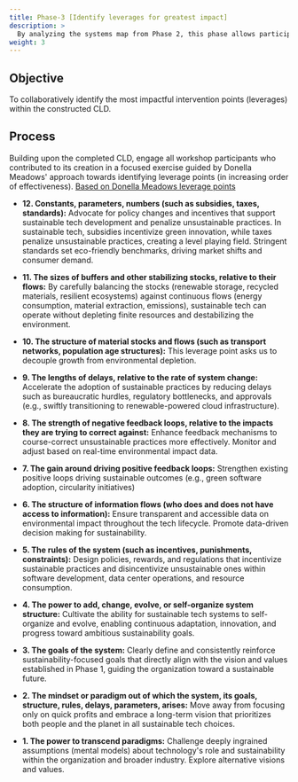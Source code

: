 ```yaml
---
title: Phase-3 [Identify leverages for greatest impact]
description: >
  By analyzing the systems map from Phase 2, this phase allows participants to identify critical "leverage points" areas where targeted interventions will yield the most significant positive impact on achieving sustainable tech goals.
weight: 3
---
```



## Objective

 To collaboratively identify the most impactful intervention points (leverages) within the constructed CLD. 


## Process

 Building upon the completed CLD, engage all workshop participants who contributed to its creation in a focused exercise guided by Donella Meadows' approach towards identifying leverage points (in increasing order of effectiveness).
 [Based on Donella Meadows leverage points]

[Based on Donella Meadows leverage points]: https://donellameadows.org/archives/leverage-points-places-to-intervene-in-a-system
 
 


- **12. Constants, parameters, numbers (such as subsidies, taxes, standards):** Advocate for policy changes and incentives that support sustainable tech development and penalize unsustainable practices. In sustainable tech, subsidies incentivize green innovation, while taxes penalize unsustainable practices, creating a level playing field. Stringent standards set eco-friendly benchmarks, driving market shifts and consumer demand. 

- **11. The sizes of buffers and other stabilizing stocks, relative to their flows:** By carefully balancing the stocks (renewable storage, recycled materials, resilient ecosystems) against continuous flows (energy consumption, material extraction, emissions), sustainable tech can operate without depleting finite resources and destabilizing the environment.

- **10. The structure of material stocks and flows (such as transport networks, population age structures):** This leverage point asks us to decouple growth from environmental depletion.

- **9. The lengths of delays, relative to the rate of system change:** Accelerate the adoption of sustainable practices by reducing delays such as bureaucratic hurdles, regulatory bottlenecks, and approvals (e.g., swiftly transitioning to renewable-powered cloud infrastructure).

- **8. The strength of negative feedback loops, relative to the impacts they are trying to correct against:** Enhance feedback mechanisms to course-correct unsustainable practices more effectively. Monitor and adjust based on real-time environmental impact data.

- **7. The gain around driving positive feedback loops:** Strengthen existing positive loops driving sustainable outcomes (e.g., green software adoption, circularity initiatives)

- **6. The structure of information flows (who does and does not have access to information):** Ensure transparent and accessible data on environmental impact throughout the tech lifecycle. Promote data-driven decision making for sustainability.

- **5. The rules of the system (such as incentives, punishments, constraints):** Design policies, rewards, and regulations that incentivize sustainable practices and disincentivize unsustainable ones within software development, data center operations, and resource consumption.

- **4. The power to add, change, evolve, or self-organize system structure:** Cultivate the ability for sustainable tech systems to self-organize and evolve, enabling continuous adaptation, innovation, and progress toward ambitious sustainability goals.

- **3. The goals of the system:** Clearly define and consistently reinforce sustainability-focused goals that directly align with the vision and values established in Phase 1, guiding the organization toward a sustainable future.

- **2. The mindset or paradigm out of which the system, its goals, structure, rules, delays, parameters, arises:** Move away from focusing only on quick profits and embrace a long-term vision that prioritizes both people and the planet in all sustainable tech choices.

- **1. The power to transcend paradigms:** Challenge deeply ingrained assumptions (mental models) about technology's role and sustainability within the organization and broader industry. Explore alternative visions and values.
